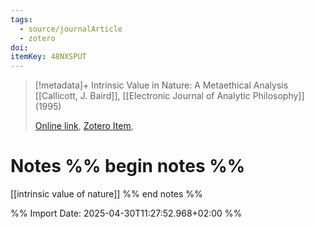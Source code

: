```yaml
---
tags:
  - source/journalArticle
  - zotero
doi: 
itemKey: 48NXSPUT
---
```

>[!metadata]+
> Intrinsic Value in Nature: A Metaethical Analysis
> [[Callicott, J. Baird]], 
> [[Electronic Journal of Analytic Philosophy]] (1995)
> 
> [Online link](), [Zotero Item](zotero://select/library/items/48NXSPUT), 

# Notes %% begin notes %%
[[intrinsic value of nature]]
%% end notes %%




%% Import Date: 2025-04-30T11:27:52.968+02:00 %%
